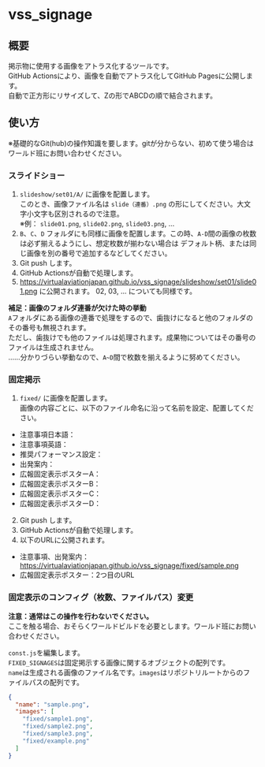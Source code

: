 # vss_signage

## 概要
掲示物に使用する画像をアトラス化するツールです。  
GitHub Actionsにより、画像を自動でアトラス化してGitHub Pagesに公開します。  
自動で正方形にリサイズして、Zの形でABCDの順で結合されます。  

## 使い方
※基礎的なGit(hub)の操作知識を要します。gitが分からない、初めて使う場合はワールド班にお問い合わせください。
### スライドショー
1. `slideshow/set01/A/` に画像を配置します。  
   このとき、画像ファイル名は `slide（連番）.png` の形にしてください。大文字小文字も区別されるので注意。  
   ※例： `slide01.png`, `slide02.png`, `slide03.png`, ...
3. `B`、`C`、`D` フォルダにも同様に画像を配置します。この時、`A-D`間の画像の枚数は必ず揃えるようにし、想定枚数が揃わない場合は
   デフォルト柄、または同じ画像を別の番号で追加するなどしてください。
4. Git push します。
5. GitHub Actionsが自動で処理します。
6. https://virtualaviationjapan.github.io/vss_signage/slideshow/set01/slide01.png に公開されます。
   02, 03, ... についても同様です。

**補足：画像のフォルダ連番が欠けた時の挙動**  
   `A`フォルダにある画像の連番で処理をするので、歯抜けになると他のフォルダのその番号も無視されます。  
   ただし、歯抜けでも他のファイルは処理されます。成果物についてはその番号のファイルは生成されません。  
   ……分かりづらい挙動なので、`A~D`間で枚数を揃えるように努めてください。
   
### 固定掲示
1. `fixed/` に画像を配置します。  
   画像の内容ごとに、以下のファイル命名に沿って名前を設定、配置してください。  
- 注意事項日本語：
- 注意事項英語：
- 推奨パフォーマンス設定：
- 出発案内：
- 広報固定表示ポスターA：
- 広報固定表示ポスターB：
- 広報固定表示ポスターC：
- 広報固定表示ポスターD：
2. Git push します。
3. GitHub Actionsが自動で処理します。
4. 以下のURLに公開されます。
- 注意事項、出発案内：https://virtualaviationjapan.github.io/vss_signage/fixed/sample.png
- 広報固定表示ポスター：2つ目のURL
### 固定表示のコンフィグ（枚数、ファイルパス）変更  
  **注意：通常はこの操作を行わないでください。**  
  ここを触る場合、おそらくワールドビルドを必要とします。ワールド班にお問い合わせください。  
  
   `const.js`を編集します。  
   `FIXED_SIGNAGES`は固定掲示する画像に関するオブジェクトの配列です。  
   `name`は生成される画像のファイル名です。`images`はリポジトリルートからのファイルパスの配列です。
   ```json
   {
     "name": "sample.png",
     "images": [
       "fixed/sample1.png",
       "fixed/sample2.png",
       "fixed/sample3.png",
       "fixed/example.png"
     ]
   }
   ```

